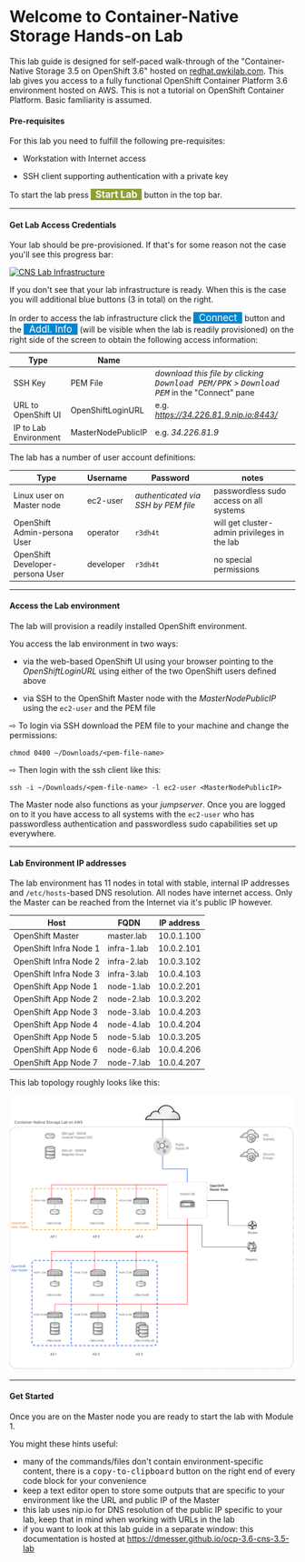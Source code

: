 # Welcome to Container-Native Storage Hands-on Lab

This lab guide is designed for self-paced walk-through of the "Container-Native Storage 3.5 on OpenShift 3.6" hosted on [redhat.qwkilab.com](https://redhat.qwiklab.com). This lab gives you access to a fully functional OpenShift Container Platform 3.6 environment hosted on AWS.
This is not a tutorial on OpenShift Container Platform. Basic familiarity is assumed.


#### Pre-requisites

For this lab you need to fulfill the following pre-requisites:

- Workstation with Internet access

- SSH client supporting authentication with a private key

To start the lab press  <b><span style="background-color:#909e33; color:white; font-size: 120%">&nbsp;&nbsp;Start Lab&nbsp;&nbsp;</span></b> button in the top bar.

---

#### Get Lab Access Credentials

Your lab should be pre-provisioned. If that's for some reason not the case you'll see this progress bar:

[![CNS Lab Infrastructure](img/qwiklab_progress_bar.png)](img/qwiklab_progress_bar.png)

If you don't see that your lab infrastructure is ready. When this is the case you will additional blue buttons (3 in total) on the right.

In order to access the lab infrastructure click the <span style="background-color:#0087cf; color:white; font-size: 120%">&nbsp;&nbsp;Connect&nbsp;&nbsp;</span> button and the <span style="background-color:#0087cf; color:white; font-size: 120%">&nbsp;&nbsp;Addl. Info&nbsp;&nbsp;</span> (will be visible when the lab is readily provisioned) on the right side of the screen to obtain the following access information:

|Type | Name | |
|------------| -------- |-------- |
|SSH Key  | PEM File | *download this file by clicking <kbd>Download PEM/PPK</kbd> > <kbd>Download PEM</kbd>* in the "Connect" pane|
|URL to OpenShift UI| OpenShiftLoginURL |e.g. *https://34.226.81.9.nip.io:8443/* |
|IP to Lab Environment | MasterNodePublicIP |e.g. *34.226.81.9* |

The lab has a number of user account definitions:

|Type | Username | Password | notes |
|------------| -------- |-------- |-------- |
|Linux user on Master node  | ec2-user | *authenticated via SSH by PEM file*| passwordless sudo access on all systems |
|OpenShift Admin-persona User | operator | `r3dh4t` | will get cluster-admin privileges in the lab |
|OpenShift Developer-persona User | developer | `r3dh4t` | no special permissions |

---

#### Access the Lab environment

The lab will provision a readily installed OpenShift environment.

You access the lab environment in two ways:

- via the web-based OpenShift UI using your browser pointing to the *OpenShiftLoginURL* using either of the two OpenShift users defined above

- via SSH to the OpenShift Master node with the *MasterNodePublicIP* using the `ec2-user` and the PEM file

&#8680; To login via SSH download the PEM file to your machine and change the permissions:

    chmod 0400 ~/Downloads/<pem-file-name>

&#8680; Then login with the ssh client like this:

    ssh -i ~/Downloads/<pem-file-name> -l ec2-user <MasterNodePublicIP>

The Master node also functions as your *jumpserver*. Once you are logged on to it you have access to all systems with the `ec2-user` who has passwordless authentication and passwordless sudo capabilities set up everywhere.

---

#### Lab Environment IP addresses

The lab environment has 11 nodes in total with stable, internal IP addresses and `/etc/hosts`-based DNS resolution. All nodes have internet access. Only the Master can be reached from the Internet via it's public IP however.

|Host | FQDN | IP address |
|------------| -------- |-------- |
|OpenShift Master| master.lab | 10.0.1.100 |
|OpenShift Infra Node 1| infra-1.lab | 10.0.2.101 |
|OpenShift Infra Node 2| infra-2.lab | 10.0.3.102 |
|OpenShift Infra Node 3| infra-3.lab | 10.0.4.103 |
|OpenShift App Node 1| node-1.lab | 10.0.2.201 |
|OpenShift App Node 2| node-2.lab | 10.0.3.202 |
|OpenShift App Node 3| node-3.lab | 10.0.4.203 |
|OpenShift App Node 4| node-4.lab | 10.0.4.204 |
|OpenShift App Node 5| node-5.lab | 10.0.3.205 |
|OpenShift App Node 6| node-6.lab | 10.0.4.206 |
|OpenShift App Node 7| node-7.lab | 10.0.4.207 |

This lab topology roughly looks like this:

[![CNS Lab Infrastructure](img/cns_infrastructure_aws.svg)](img/cns_infrastructure_aws.svg)

---

#### Get Started

Once you are on the Master node you are ready to start the lab with Module 1.

You might these hints useful:

- many of the commands/files don't contain environment-specific content, there is a <kbd>copy-to-clipboard</kbd> button on the right end of every code block for your convenience
- keep a text editor open to store some outputs that are specific to your environment like the URL and public IP of the Master
- this lab uses nip.io for DNS resolution of the public IP specific to your lab, keep that in mind when working with URLs in the lab
- if you want to look at this lab guide in a separate window: this documentation is hosted at <a href="https://dmesser.github.io/ocp-3.6-cns-3.5-lab/" target="_blank">https://dmesser.github.io/ocp-3.6-cns-3.5-lab</a>
